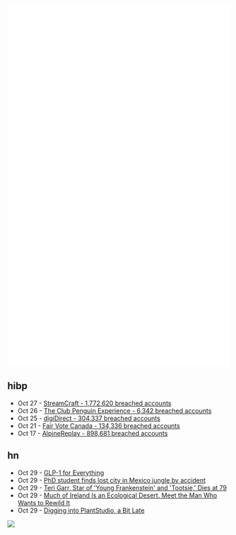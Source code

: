 ![Metrics](https://raw.githubusercontent.com/phixion/phixion/master/metrics.svg)

## hibp

<!--
for https://github.com/phixion/phixion/blob/main/.github/workflows/feeds.yml
-->
<!--START_SECTION:haveibeenpwnd-->
- Oct 27 - [StreamCraft - 1,772,620 breached accounts](https://haveibeenpwned.com/PwnedWebsites#StreamCraft)
- Oct 26 - [The Club Penguin Experience - 6,342 breached accounts](https://haveibeenpwned.com/PwnedWebsites#TheClubPenguinExperience)
- Oct 25 - [digiDirect - 304,337 breached accounts](https://haveibeenpwned.com/PwnedWebsites#digiDirect)
- Oct 21 - [Fair Vote Canada - 134,336 breached accounts](https://haveibeenpwned.com/PwnedWebsites#FairVoteCanada)
- Oct 17 - [AlpineReplay - 898,681 breached accounts](https://haveibeenpwned.com/PwnedWebsites#AlpineReplay)
<!--END_SECTION:haveibeenpwnd-->

## hn

<!--
for https://github.com/phixion/phixion/blob/main/.github/workflows/feeds.yml
-->
<!--START_SECTION:hn-->
- Oct 29 - [GLP-1 for Everything](https://www.science.org/content/blog-post/glp-1-everything)
- Oct 29 - [PhD student finds lost city in Mexico jungle by accident](https://www.bbc.com/news/articles/crmznzkly3go)
- Oct 29 - [Teri Garr, Star of 'Young Frankenstein' and 'Tootsie,' Dies at 79](https://variety.com/2024/film/news/teri-garr-dead-young-frankenstein-tootsie-1236193831/)
- Oct 29 - [Much of Ireland Is an Ecological Desert. Meet the Man Who Wants to Rewild It](https://www.nytimes.com/2024/10/18/climate/ireland-ecological-desert-rewilding.html)
- Oct 29 - [Digging into PlantStudio, a Bit Late](https://pketh.org/plantstudio.html)
<!--END_SECTION:hn-->

<!--
for https://yhype.me
-->
![](https://hit.yhype.me/github/profile?user_id=13013670)
